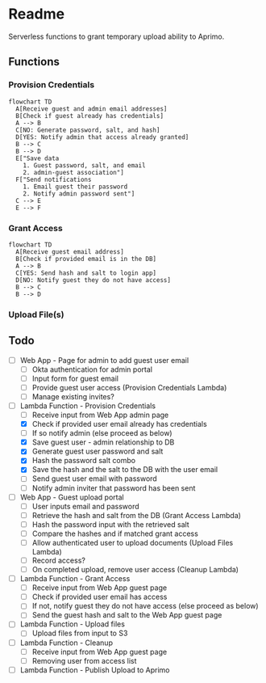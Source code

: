 # Readme

Serverless functions to grant temporary upload ability to Aprimo.

## Functions

### Provision Credentials

```mermaid
flowchart TD
  A[Receive guest and admin email addresses]
  B[Check if guest already has credentials]
  A --> B
  C[NO: Generate password, salt, and hash]
  D[YES: Notify admin that access already granted]
  B --> C
  B --> D
  E["Save data
    1. Guest password, salt, and email
    2. admin-guest association"]
  F["Send notifications
    1. Email guest their password
    2. Notify admin password sent"]
  C --> E
  E --> F
```

### Grant Access

```mermaid
flowchart TD
  A[Receive guest email address]
  B[Check if provided email is in the DB]
  A --> B
  C[YES: Send hash and salt to login app]
  D[NO: Notify guest they do not have access]
  B --> C
  B --> D
```

### Upload File(s)

## Todo

- [ ] Web App - Page for admin to add guest user email
  - [ ] Okta authentication for admin portal
  - [ ] Input form for guest email
  - [ ] Provide guest user access (Provision Credentials Lambda)
  - [ ] Manage existing invites?
- [ ] Lambda Function - Provision Credentials
  - [ ] Receive input from Web App admin page
  - [x] Check if provided user email already has credentials
  - [ ] If so notify admin (else proceed as below)
  - [x] Save guest user - admin relationship to DB
  - [x] Generate guest user password and salt
  - [x] Hash the password salt combo
  - [x] Save the hash and the salt to the DB with the user email
  - [ ] Send guest user email with password
  - [ ] Notify admin inviter that password has been sent
- [ ] Web App - Guest upload portal
  - [ ] User inputs email and password
  - [ ] Retrieve the hash and salt from the DB (Grant Access Lambda)
  - [ ] Hash the password input with the retrieved salt
  - [ ] Compare the hashes and if matched grant access
  - [ ] Allow authenticated user to upload documents (Upload Files Lambda)
  - [ ] Record access?
  - [ ] On completed upload, remove user access (Cleanup Lambda)
- [ ] Lambda Function - Grant Access
  - [ ] Receive input from Web App guest page
  - [ ] Check if provided user email has access
  - [ ] If not, notify guest they do not have access (else proceed as below)
  - [ ] Send the guest hash and salt to the Web App guest page
- [ ] Lambda Function - Upload files
  - [ ] Upload files from input to S3
- [ ] Lambda Function - Cleanup
  - [ ] Receive input from Web App guest page
  - [ ] Removing user from access list
- [ ] Lambda Function - Publish Upload to Aprimo
